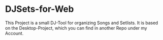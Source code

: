 # DJSets-for-Web
This Project is a small DJ-Tool for organizing Songs and Setlists. It is based on the Desktop-Project, which you can find in another Repo under my Account.
